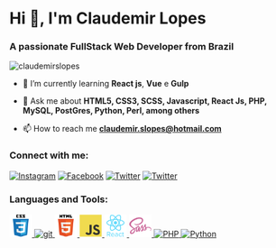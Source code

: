 
<h1 align="left">Hi 👋, I'm Claudemir Lopes</h1>
<h3 align="left">A passionate FullStack Web Developer from Brazil</h3>

<p align="left"> <img src="https://komarev.com/ghpvc/?username=claudemirslopes&label=Profile%20views&color=0e75b6&style=flat" alt="claudemirslopes" /> </p>

- 🌱 I’m currently learning **React js**, **Vue** e **Gulp**

- 💬 Ask me about **HTML5, CSS3, SCSS, Javascript, React Js, PHP, MySQL, PostGres, Python, Perl, among others**

- 📫 How to reach me **claudemir.slopes@hotmail.com**


<h3 align="left">Connect with me:</h3>
<p align="left">
<a href="https://www.instagram.com/claudemir.slopes/" target="blank"><img align="center" src="https://openbeta.com.br/site/assets/img/icones/instagram.png" alt="Instagram" height="30" width="40" /></a>
<a href="https://www.facebook.com/claudemirslopes2022" target="blank"><img align="center" src="https://openbeta.com.br/site/assets/img/icones/facebook.png" alt="Facebook" height="30" width="40" /></a>
<a href="https://twitter.com/claumirlopes" target="blank"><img align="center" src="https://openbeta.com.br/site/assets/img/icones/twitter.png" alt="Twitter" height="30" width="40" /></a>
<a href="https://www.linkedin.com/in/claudemir-da-silva-lopes/" target="blank"><img align="center" src="https://openbeta.com.br/site/assets/img/icones/linkedin.png" alt="Twitter" height="30" width="40" /></a>
</p>

<h3 align="left">Languages and Tools:</h3>
<p align="left"> <a href="https://www.w3schools.com/css/" target="_blank" rel="noreferrer"> <img src="https://raw.githubusercontent.com/devicons/devicon/master/icons/css3/css3-original-wordmark.svg" alt="css3" width="40" height="40"/> </a> <a href="https://git-scm.com/" target="_blank" rel="noreferrer"> <img src="https://www.vectorlogo.zone/logos/git-scm/git-scm-icon.svg" alt="git" width="40" height="40"/> </a> <a href="https://www.w3.org/html/" target="_blank" rel="noreferrer"> <img src="https://raw.githubusercontent.com/devicons/devicon/master/icons/html5/html5-original-wordmark.svg" alt="html5" width="40" height="40"/> </a> <a href="https://developer.mozilla.org/en-US/docs/Web/JavaScript" target="_blank" rel="noreferrer"> <img src="https://raw.githubusercontent.com/devicons/devicon/master/icons/javascript/javascript-original.svg" alt="javascript" width="40" height="40"/> </a> <a href="https://reactjs.org/" target="_blank" rel="noreferrer"> <img src="https://raw.githubusercontent.com/devicons/devicon/master/icons/react/react-original-wordmark.svg" alt="react" width="40" height="40"/> </a> <a href="https://sass-lang.com" target="_blank" rel="noreferrer"> <img src="https://raw.githubusercontent.com/devicons/devicon/master/icons/sass/sass-original.svg" alt="sass" width="40" height="40"/> </a> <a href="https://www.php.net/" target="_blank" rel="noreferrer"> <img src="https://openbeta.com.br/site/assets/img/icones/php.png" alt="PHP" width="40" height="40"/> </a> <a href="https://www.python.org/" target="_blank" rel="noreferrer"> <img src="https://openbeta.com.br/site/assets/img/icones/python.png" alt="Python" width="40" height="40"/> </a></p>


<!-- <p><img align="left" src="https://github-readme-stats.vercel.app/api/top-langs?username=claudemirslopes&show_icons=true&locale=en&layout=compact" alt="claudemirslopes" /></p> -->






<!---
claudemirslopes/claudemirslopes is a ✨ special ✨ repository because its `README.md` (this file) appears on your GitHub profile.
You can click the Preview link to take a look at your changes.
--->

